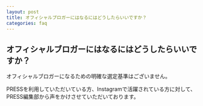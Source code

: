 ```yaml
---
layout: post
title: オフィシャルブロガーにはなるにはどうしたらいいですか？
categories: faq
---
```


## オフィシャルブロガーにはなるにはどうしたらいいですか？

オフィシャルブロガーになるための明確な選定基準はございません。

PRESSを利用していただいている方、Instagramで活躍されている方に対して、PRESS編集部から声をかけさせていただいております。
